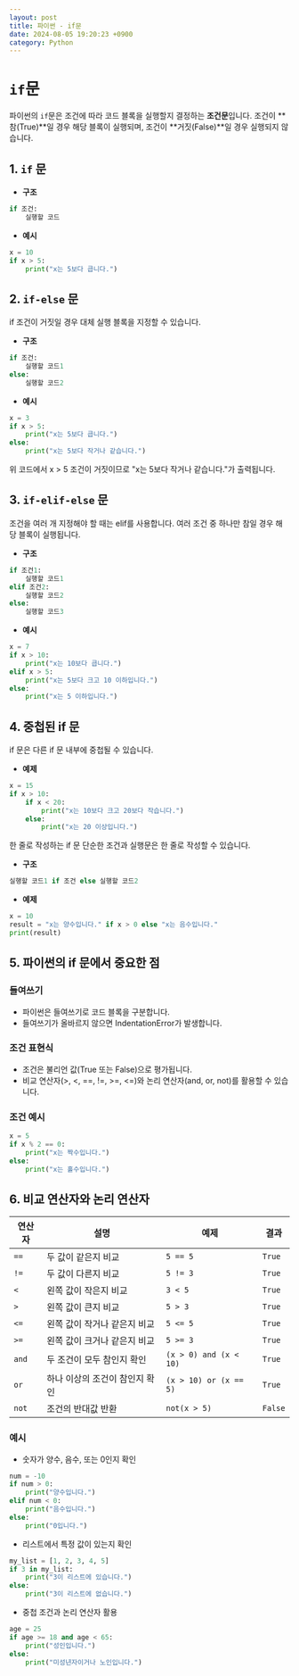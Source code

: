 ```yaml
---
layout: post
title: 파이썬 - if문
date: 2024-08-05 19:20:23 +0900
category: Python
---
```

# `if`문

파이썬의 `if`문은 조건에 따라 코드 블록을 실행할지 결정하는 **조건문**입니다. 조건이 **참(True)**일 경우 해당 블록이 실행되며, 조건이 **거짓(False)**일 경우 실행되지 않습니다.

## 1. `if` 문

- **구조**
```python
if 조건:
    실행할 코드
```

- **예시**
```python
x = 10
if x > 5:
    print("x는 5보다 큽니다.")
```

## 2. `if-else` 문

if 조건이 거짓일 경우 대체 실행 블록을 지정할 수 있습니다.

- **구조**
```python
if 조건:
    실행할 코드1
else:
    실행할 코드2
```

- **예시**
```python
x = 3
if x > 5:
    print("x는 5보다 큽니다.")
else:
    print("x는 5보다 작거나 같습니다.")
```

위 코드에서 x > 5 조건이 거짓이므로 "x는 5보다 작거나 같습니다."가 출력됩니다.

## 3. `if-elif-else` 문

조건을 여러 개 지정해야 할 때는 elif를 사용합니다. 여러 조건 중 하나만 참일 경우 해당 블록이 실행됩니다.

- **구조**
```python
if 조건1:
    실행할 코드1
elif 조건2:
    실행할 코드2
else:
    실행할 코드3
```

- **예시**
```python
x = 7
if x > 10:
    print("x는 10보다 큽니다.")
elif x > 5:
    print("x는 5보다 크고 10 이하입니다.")
else:
    print("x는 5 이하입니다.")
```

## 4. 중첩된 if 문

if 문은 다른 if 문 내부에 중첩될 수 있습니다.

- **예제**
```python
x = 15
if x > 10:
    if x < 20:
        print("x는 10보다 크고 20보다 작습니다.")
    else:
        print("x는 20 이상입니다.")
```

한 줄로 작성하는 if 문
단순한 조건과 실행문은 한 줄로 작성할 수 있습니다.

- **구조**
```python
실행할 코드1 if 조건 else 실행할 코드2
```

- **예제**
```python
x = 10
result = "x는 양수입니다." if x > 0 else "x는 음수입니다."
print(result)
```

## 5. 파이썬의 if 문에서 중요한 점

### 들여쓰기
 - 파이썬은 들여쓰기로 코드 블록을 구분합니다.
 - 들여쓰기가 올바르지 않으면 IndentationError가 발생합니다.

### 조건 표현식
 - 조건은 불리언 값(True 또는 False)으로 평가됩니다.
 - 비교 연산자(>, <, ==, !=, >=, <=)와 논리 연산자(and, or, not)를 활용할 수 있습니다.

### 조건 예시
```python
x = 5
if x % 2 == 0:
    print("x는 짝수입니다.")
else:
    print("x는 홀수입니다.")
```

## 6. 비교 연산자와 논리 연산자

| 연산자   | 설명                     | 예제                       | 결과   |
|----------|--------------------------|----------------------------|--------|
| `==`     | 두 값이 같은지 비교       | `5 == 5`                  | `True` |
| `!=`     | 두 값이 다른지 비교       | `5 != 3`                  | `True` |
| `<`      | 왼쪽 값이 작은지 비교     | `3 < 5`                   | `True` |
| `>`      | 왼쪽 값이 큰지 비교       | `5 > 3`                   | `True` |
| `<=`     | 왼쪽 값이 작거나 같은지 비교 | `5 <= 5`                 | `True` |
| `>=`     | 왼쪽 값이 크거나 같은지 비교 | `5 >= 3`                 | `True` |
| `and`    | 두 조건이 모두 참인지 확인 | `(x > 0) and (x < 10)`    | `True` |
| `or`     | 하나 이상의 조건이 참인지 확인 | `(x > 10) or (x == 5)`  | `True` |
| `not`    | 조건의 반대값 반환        | `not(x > 5)`              | `False` |

### 예시
 - 숫자가 양수, 음수, 또는 0인지 확인
```python
num = -10
if num > 0:
    print("양수입니다.")
elif num < 0:
    print("음수입니다.")
else:
    print("0입니다.")
```

 - 리스트에서 특정 값이 있는지 확인
```python
my_list = [1, 2, 3, 4, 5]
if 3 in my_list:
    print("3이 리스트에 있습니다.")
else:
    print("3이 리스트에 없습니다.")
```

 - 중첩 조건과 논리 연산자 활용
```python
age = 25
if age >= 18 and age < 65:
    print("성인입니다.")
else:
    print("미성년자이거나 노인입니다.")
```